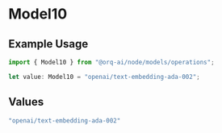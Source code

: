 # Model10

## Example Usage

```typescript
import { Model10 } from "@orq-ai/node/models/operations";

let value: Model10 = "openai/text-embedding-ada-002";
```

## Values

```typescript
"openai/text-embedding-ada-002"
```